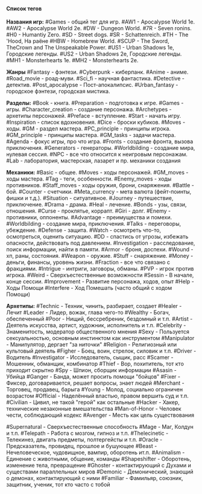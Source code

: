 #### **Список тегов**

**Названия игр:**
#Games - общий тег для игр.
#AW1 - Apocalypse World 1e.
#AW2 - Apocalypse World 2e.
#DW - Dungeon World.
#7R - Seven ronins.
#H0 - Humantiy Zero.
#SD - Street dogs.
#SR - Schattenreich.
#TH - The 'Hood, На раёне
#HBW - Homebrew World.
#SCUP - The Sword, TheCrown and The Unspeakable Power.
#US1 - Urban Shadows 1e, Городские легенды.
#US2 - Urban Shadows 2e, Городские легенды.
#MH1 - Monsterhearts 1e.
#MH2 - Monsterhearts 2e.

**Жанры**
#Fantasy - фэнтези.
#Cyberpunk - киберпанк.
#Anime - аниме.
#Road_movie - роад-муви.
#Sci_fi - научная фантастика.
#Detective - детектив.
#Post_apocalypse - Пост-апокалипсис.
#Urban_fantasy - городское фэнтези, городская мистика.

**Разделы:**
#Book - книга.
#Preparation - подготовка к игре.
#Games - игры.
#Character_creation - создание персонажа.
#Archetypes - архетипы персонажей.
#Preface - вступление.
#Start - начать игру.
#Inspiration - список вдохновения.
#Dice - броски кубиков.
#Moves - ходы.
#GM - раздел мастера.
#PC_principle - принципы игрока.
#GM_principle - принципы мастера.
#GM_tasks - задачи мастера.
#Agenda - фокус игры, про что игра.
#Fronts - создание фронта, вызова приключения.
#Generators - генераторы.
#Worldbilding - создание мира, нулевая сессия.
#NPC - все что относится к неигровым персонажам.
#Lab - лаборатория, мастерская, лазарет и пр. механики создания

**Механики:**
#Basic - общее.
#Moves - ходы персонажей.
#GM_moves - ходы мастера.
#Tag - теги, особенности.
#Enemy_moves - ходы противников.
#Staff_moves - ходы оружия, брони, снаряжения.
#Battle - бой.
#Counter - счетчики.
#Meta_currency - мета валюта (фейт-поинты, фишки и т.д.).
#Situation - ситуативное.
#Journey - путешествие, приключение.
#Drama - драма.
#Heal - лечение.
#Bonds - узы, связи, отношения.
#Curse - проклятье, коррапт.
#Giri - долг.
#Enemy - противники, оппоненты.
#Advantage - преимущества и помехи.
#Worldbilding - создание мира, приключения.
#Talks - переговоры, убеждение.
#Defense - защита.
#Watch - осмотреть что-то, осмотреться, оценить ситуацию.
#DD - спастись от угрозы, избежать опасности, действовать под давлением.
#Investigation - расследование, поиск информации, найти в памяти.
#Armor - броня, доспехи.
#Wound - хп, раны, состояния.
#Weapon - оружие.
#Stuff - снаряжение.
#Money - деньги, финансы, уровень жизни.
#Fraction - все что связано с фракциями.
#Intrigue - интриги, заговоры, обманы.
#PVP - игрок против игрока.
#Weird - Сверхъестественные возможности
#Sessin - В начале, конце сессии.
#Improvement - Развитие персонажа, ходов, опыт
#Help - Ходы Помощи
#Interfere - Ход Помешать (часто общий с ходом Помощи)

**Архетипы:**
#Technic - Техник, чинить, разбирает, создает
#Healer - Лечит
#Leader - Лидер, вожак, глава чего-то
#Wealthy - Богач, обеспеченный
#Poor - Нищий, бессребреник, бездомный и т.п.
#Artist - Деятель искусства, артист, художник, исполнитель и т.п.
#Celebrity - Знаменитость, модератор общественного мнения
#Sexy - Пользуется сексуальностью,  основным инстинктом как инструментом
#Manipulator - Манипулятор, дергает "за ниточки"
#Religion - Религиозный или культовый деятель
#Figher - Боец, воин, стрелок, силовик и т.п.
#Driver - Водитель
#Investigator - Исследователь, сыщик, расс
#Scamer - Мошенник, обманщик, комбинатор
#Thief - Вор, похититель, тот кто приходит скрытно
#Spy - Шпион, сборщик информации
#Asasin - Убийца
#Ganger - Банда, может просить помощи "бойцов"
#Fixer - Фиксер,  договаривается, решает вопросы, знает людей
#Мerchant - Торговец, продавец, барыга
#Young - Молод, социально ограничен возрастом
#Official - Наделённый властью, правом вершить суд и т.п.
#Civilian - Цивил,  не такой "герой" как остальные
#Hacker - Хакер, технические незаконные вмешательства
#Man-of-Honor - Человек чести, соблюдающий кодекс
#Avenger - Месть как цель существования

#Supernatural - Сверхъестественные способность
#Mage - Маг, Колдун и т.п.
#Telepath - Работа с мозгом, гипноз и т.п.
#Thelecinetic - Телекинез, двигать предметы, полтергейсты и т.п.
#Oracle - Предсказатель, провидец, прошлое и бушующее
#Beast - Нечеловеческое, чудовищное, вампир, оборотень ит.п.
#Animalism - Единение с животными, общение, команды
#Shapeshifter - Оборотень, изменение тела, превращение
#Ghoster  - контактирующий с Духами и существами параллельных миров
#Demonic - Демонический, знающий о демонах, контактирующий с ними
#Familiar - Фамильяр, союзник, защитник, ученик, тот кто часто с тобой





